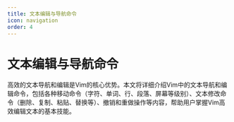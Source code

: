 ```yaml
---
title: 文本编辑与导航命令
icon: navigation
order: 4
---
```


# 文本编辑与导航命令

高效的文本导航和编辑是Vim的核心优势。本文将详细介绍Vim中的文本导航和编辑命令，包括各种移动命令（字符、单词、行、段落、屏幕等级别）、文本修改命令（删除、复制、粘贴、替换等）、撤销和重做操作等内容，帮助用户掌握Vim高效编辑文本的基本技能。
